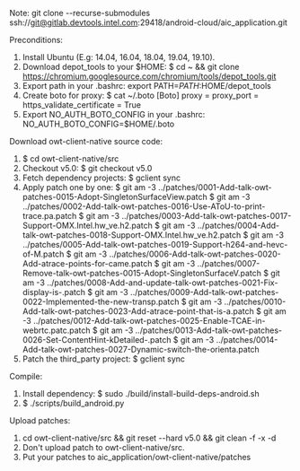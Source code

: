 Note:
    git clone --recurse-submodules ssh://git@gitlab.devtools.intel.com:29418/android-cloud/aic_application.git

Preconditions:
1. Install Ubuntu (E.g: 14.04, 16.04, 18.04, 19.04, 19.10).
2. Download depot_tools to your $HOME: $ cd ~ && git clone https://chromium.googlesource.com/chromium/tools/depot_tools.git
3. Export path in your .bashrc: export PATH=$PATH:$HOME/depot_tools
4. Create boto for proxy:
    $ cat ~/.boto 
    [Boto]
    proxy = <URL>
    proxy_port = <port>
    https_validate_certificate = True
5. Export NO_AUTH_BOTO_CONFIG in your .bashrc: NO_AUTH_BOTO_CONFIG=$HOME/.boto

Download owt-client-native source code:
1. $ cd owt-client-native/src
2. Checkout v5.0:
    $ git checkout v5.0
3. Fetch dependency projects: $ gclient sync
4. Apply patch one by one:
    $ git am -3 ../patches/0001-Add-talk-owt-patches-0015-Adopt-SingletonSurfaceView.patch
    $ git am -3 ../patches/0002-Add-talk-owt-patches-0016-Use-AToU-to-print-trace.pa.patch
    $ git am -3 ../patches/0003-Add-talk-owt-patches-0017-Support-OMX.Intel.hw_ve.h2.patch
    $ git am -3 ../patches/0004-Add-talk-owt-patches-0018-Support-OMX.Intel.hw_ve.h2.patch
    $ git am -3 ../patches/0005-Add-talk-owt-patches-0019-Support-h264-and-hevc-of-M.patch
    $ git am -3 ../patches/0006-Add-talk-owt-patches-0020-Add-atrace-points-for-came.patch
    $ git am -3 ../patches/0007-Remove-talk-owt-patches-0015-Adopt-SingletonSurfaceV.patch
    $ git am -3 ../patches/0008-Add-and-update-talk-owt-patches-0021-Fix-display-is-.patch
    $ git am -3 ../patches/0009-Add-talk-owt-patches-0022-Implemented-the-new-transp.patch
    $ git am -3 ../patches/0010-Add-talk-owt-patches-0023-Add-atrace-point-that-is-a.patch
    $ git am -3 ../patches/0012-Add-talk-owt-patches-0025-Enable-TCAE-in-webrtc.patc.patch
    $ git am -3 ../patches/0013-Add-talk-owt-patches-0026-Set-ContentHint-kDetailed-.patch
    $ git am -3 ../patches/0014-Add-talk-owt-patches-0027-Dynamic-switch-the-orienta.patch
5. Patch the third_party project: $ gclient sync

Compile:
1. Install dependency: $ sudo ./build/install-build-deps-android.sh
2. $ ./scripts/build_android.py

Upload patches:
1. cd owt-client-native/src && git reset --hard v5.0 && git clean -f -x -d
2. Don't upload patch to owt-client-native/src.
3. Put your patches to aic_application/owt-client-native/patches
